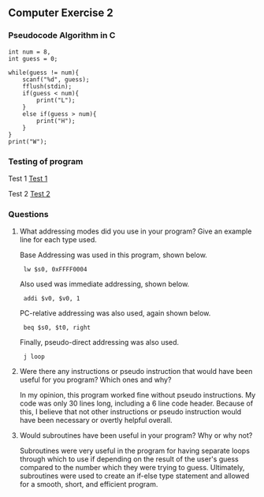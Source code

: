 ## Computer Exercise 2 ##

### Pseudocode Algorithm in C ###
	int num = 8,
	int guess = 0;

	while(guess != num){
		scanf("%d", guess);
		fflush(stdin);
		if(guess < num){	
			print("L");	
		} 
		else if(guess > num){	
			print("H");	
		}
	}
	print("W");

### Testing of program ###
Test 1
[Test 1]()

Test 2
[Test 2]()

### Questions ###
1. What addressing modes did you use in your program? Give an example line for each type used.

	Base Addressing was used in this program, shown below.
		
		lw $s0, 0xFFFF0004

	Also used was immediate addressing, shown below.

		addi $v0, $v0, 1
	PC-relative addressing was also used, again shown below.

		beq $s0, $t0, right
	Finally, pseudo-direct addressing was also used.

		j loop

2. Were there any instructions or pseudo instruction that would have been useful for you program? Which ones and why?

	In my opinion, this program worked fine without pseudo instructions. My code was only 30 lines long, including a 6 line code header. Because of this, I believe that not other instructions or pseudo instruction would have been necessary or overtly helpful overall.

3. Would subroutines have been useful in your program? Why or why not?
	
	Subroutines were very useful in the program for having separate loops through which to use if depending on the result of the user's guess compared to the number which they were trying to guess. Ultimately, subroutines were used to create an if-else type statement and allowed for a smooth, short, and efficient program.